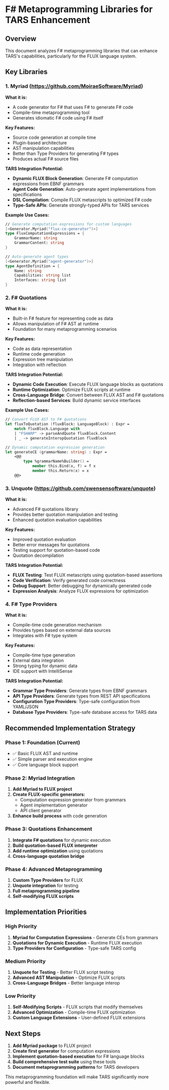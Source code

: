 # F# Metaprogramming Libraries for TARS Enhancement

## Overview
This document analyzes F# metaprogramming libraries that can enhance TARS's capabilities, particularly for the FLUX language system.

## Key Libraries

### 1. Myriad (https://github.com/MoiraeSoftware/Myriad)

**What it is:**
- A code generator for F# that uses F# to generate F# code
- Compile-time metaprogramming tool
- Generates idiomatic F# code using F# itself

**Key Features:**
- Source code generation at compile time
- Plugin-based architecture
- AST manipulation capabilities
- Better than Type Providers for generating F# types
- Produces actual F# source files

**TARS Integration Potential:**
- **Dynamic FLUX Block Generation**: Generate F# computation expressions from EBNF grammars
- **Agent Code Generation**: Auto-generate agent implementations from specifications
- **DSL Compilation**: Compile FLUX metascripts to optimized F# code
- **Type-Safe APIs**: Generate strongly-typed APIs for TARS services

**Example Use Cases:**
```fsharp
// Generate computation expressions for custom languages
[<Generator.Myriad("flux-ce-generator")>]
type FluxComputationExpressions = {
    GrammarName: string
    GrammarContent: string
}

// Auto-generate agent types
[<Generator.Myriad("agent-generator")>]
type AgentDefinition = {
    Name: string
    Capabilities: string list
    Interfaces: string list
}
```

### 2. F# Quotations

**What it is:**
- Built-in F# feature for representing code as data
- Allows manipulation of F# AST at runtime
- Foundation for many metaprogramming scenarios

**Key Features:**
- Code as data representation
- Runtime code generation
- Expression tree manipulation
- Integration with reflection

**TARS Integration Potential:**
- **Dynamic Code Execution**: Execute FLUX language blocks as quotations
- **Runtime Optimization**: Optimize FLUX scripts at runtime
- **Cross-Language Bridge**: Convert between FLUX AST and F# quotations
- **Reflection-based Services**: Build dynamic service interfaces

**Example Use Cases:**
```fsharp
// Convert FLUX AST to F# quotations
let fluxToQuotation (fluxBlock: LanguageBlock) : Expr =
    match fluxBlock.Language with
    | "FSHARP" -> parseAndQuote fluxBlock.Content
    | _ -> generateInteropQuotation fluxBlock

// Dynamic computation expression generation
let generateCE (grammarName: string) : Expr =
    <@@ 
        type %grammarName%Builder() =
            member this.Bind(x, f) = f x
            member this.Return(x) = x
    @@>
```

### 3. Unquote (https://github.com/swensensoftware/unquote)

**What it is:**
- Advanced F# quotations library
- Provides better quotation manipulation and testing
- Enhanced quotation evaluation capabilities

**Key Features:**
- Improved quotation evaluation
- Better error messages for quotations
- Testing support for quotation-based code
- Quotation decompilation

**TARS Integration Potential:**
- **FLUX Testing**: Test FLUX metascripts using quotation-based assertions
- **Code Verification**: Verify generated code correctness
- **Debug Support**: Better debugging for dynamically generated code
- **Expression Analysis**: Analyze FLUX expressions for optimization

### 4. F# Type Providers

**What it is:**
- Compile-time code generation mechanism
- Provides types based on external data sources
- Integrates with F# type system

**Key Features:**
- Compile-time type generation
- External data integration
- Strong typing for dynamic data
- IDE support with IntelliSense

**TARS Integration Potential:**
- **Grammar Type Providers**: Generate types from EBNF grammars
- **API Type Providers**: Generate types from REST API specifications
- **Configuration Type Providers**: Type-safe configuration from YAML/JSON
- **Database Type Providers**: Type-safe database access for TARS data

## Recommended Implementation Strategy

### Phase 1: Foundation (Current)
- ✅ Basic FLUX AST and runtime
- ✅ Simple parser and execution engine
- ✅ Core language block support

### Phase 2: Myriad Integration
1. **Add Myriad to FLUX project**
2. **Create FLUX-specific generators:**
   - Computation expression generator from grammars
   - Agent implementation generator
   - API client generator
3. **Enhance build process** with code generation

### Phase 3: Quotations Enhancement
1. **Integrate F# quotations** for dynamic execution
2. **Build quotation-based FLUX interpreter**
3. **Add runtime optimization** using quotations
4. **Cross-language quotation bridge**

### Phase 4: Advanced Metaprogramming
1. **Custom Type Providers** for FLUX
2. **Unquote integration** for testing
3. **Full metaprogramming pipeline**
4. **Self-modifying FLUX scripts**

## Implementation Priorities

### High Priority
1. **Myriad for Computation Expressions** - Generate CEs from grammars
2. **Quotations for Dynamic Execution** - Runtime FLUX execution
3. **Type Providers for Configuration** - Type-safe TARS config

### Medium Priority
1. **Unquote for Testing** - Better FLUX script testing
2. **Advanced AST Manipulation** - Optimize FLUX scripts
3. **Cross-Language Bridges** - Better language interop

### Low Priority
1. **Self-Modifying Scripts** - FLUX scripts that modify themselves
2. **Advanced Optimization** - Compile-time FLUX optimization
3. **Custom Language Extensions** - User-defined FLUX extensions

## Next Steps

1. **Add Myriad package** to FLUX project
2. **Create first generator** for computation expressions
3. **Implement quotation-based execution** for F# language blocks
4. **Build comprehensive test suite** using these tools
5. **Document metaprogramming patterns** for TARS developers

This metaprogramming foundation will make TARS significantly more powerful and flexible.
